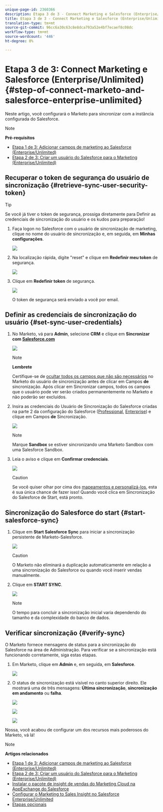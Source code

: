 ```yaml
---
unique-page-id: 2360366
description: Etapa 3 de 3 - Connect Marketing e Salesforce (Enterprise/Unlimited) - Documentação do produto - Documentação do produto
title: Etapa 3 de 3 - Connect Marketing e Salesforce (Enterprise/Unlimited)
translation-type: tm+mt
source-git-commit: 96cc6a30c63c8e8dca793a52e4bf7ecaef8c08dc
workflow-type: tm+mt
source-wordcount: '446'
ht-degree: 0%

---
```



# Etapa 3 de 3: Connect Marketing e Salesforce (Enterprise/Unlimited) {#step-of-connect-marketo-and-salesforce-enterprise-unlimited}

Neste artigo, você configurará o Marketo para sincronizar com a instância configurada do Salesforce.

>[!NOTE]
>
>**Pré-requisitos**
>
>* [Etapa 1 de 3: Adicionar campos de marketing ao Salesforce (Enterprise/Unlimited)](step-1-of-3-add-marketo-fields-to-salesforce-enterprise-unlimited.md)
>* [Etapa 2 de 3: Criar um usuário do Salesforce para o Marketing (Enterprise/Unlimited)](../../../../../product-docs/crm-sync/salesforce-sync/setup/professional-edition/step-2-of-3-create-a-salesforce-user-for-marketo-professional.md) [](https://community.marketo.com/MarketoTutorial?id=kA250000000Kz5rCAC)

>



## Recuperar o token de segurança do usuário de sincronização {#retrieve-sync-user-security-token}

>[!TIP]
>
>Se você já tiver o token de segurança, prossiga diretamente para Definir as credenciais de sincronização do usuário e os kudos para preparação!

1. Faça logon no Salesforce com o usuário de sincronização de marketing, clique no nome do usuário de sincronização e, em seguida, em **Minhas configurações**.

   ![](assets/image2015-6-12-9-3a12-3a47.png)

1. Na localização rápida, digite &quot;reset&quot; e clique em **Redefinir meu token** de segurança.

   ![](assets/image2015-6-12-9-3a13-3a39.png)

1. Clique em **Redefinir token** de segurança.

   ![](assets/image2014-12-9-9-3a52-3a50.png)

   O token de segurança será enviado a você por email.

## Definir as credenciais de sincronização do usuário {#set-sync-user-credentials}

1. No Marketo, vá para **Admin**, selecione **CRM** e clique em **Sincronizar com [Salesforce.com](http://Salesforce.com)**

   ![](assets/image2014-12-9-9-3a52-3a58.png)

   >[!NOTE]
   >
   >**Lembrete**
   >
   >
   >Certifique-se de [ocultar todos os campos que não são necessários](../../../../../product-docs/crm-sync/salesforce-sync/sfdc-sync-details/sfdc-sync-field-sync/hide-a-salesforce-field-from-the-marketo-sync.md) no Marketo do usuário de sincronização antes de clicar em Campos **de** sincronização. Após clicar em Sincronizar campos, todos os campos que o usuário pode ver serão criados permanentemente no Marketo e não poderão ser excluídos.

1. Insira as credenciais do Usuário de Sincronização do Salesforce criadas na parte 2 da configuração do Salesforce ([Professional](https://community.marketo.com/MarketoArticle?id=kA050000000LJ3QCAW), [Enterprise](https://community.marketo.com/MarketoArticle?id=kA050000000LIwKCAW)) e clique em Campos **de** Sincronização.

   ![](assets/image2014-12-9-9-3a53-3a8.png)

   >[!NOTE]
   >
   >Marque **Sandbox** se estiver sincronizando uma Marketo Sandbox com uma Salesforce Sandbox.

1. Leia o aviso e clique em **Confirmar credenciais**.

   ![](assets/image2014-12-9-9-3a53-3a16.png)

   >[!CAUTION]
   >
   >Se você quiser olhar por cima dos [mapeamentos e personalizá-los](https://docs.marketo.com/display/public/DOCS/Edit+Initial+Field+Mappings), esta é sua única chance de fazer isso! Quando você clica em Sincronização do Salesforce de Start, está pronto.

## Sincronização do Salesforce do start {#start-salesforce-sync}

1. Clique em **Start Salesforce Sync** para iniciar a sincronização persistente de Marketo-Salesforce.

   ![](assets/image2014-12-9-9-3a53-3a24.png)

   >[!CAUTION]
   >
   >O Marketo não eliminará a duplicação automaticamente em relação a uma sincronização do Salesforce ou quando você inserir vendas manualmente.

1. Clique em **START SYNC**.

   ![](assets/image2014-12-9-9-3a53-3a32.png)

   >[!NOTE]
   >
   >O tempo para concluir a sincronização inicial varia dependendo do tamanho e da complexidade do banco de dados.

## Verificar sincronização {#verify-sync}

O Marketo fornece mensagens de status para a sincronização do Salesforce na área de Administração. Para verificar se a sincronização está funcionando corretamente, siga estas etapas.

1. Em Marketo, clique em **Admin** e, em seguida, em **Salesforce**.

   ![](assets/image2014-12-9-9-3a53-3a40.png)

1. O status de sincronização está visível no canto superior direito. Ele mostrará uma de três mensagens: **Última sincronização**, **sincronização em andamento** ou **falha**.

   ![](assets/image2014-12-9-9-3a53-3a50.png)

   ![](assets/image2014-12-9-9-3a54-3a4.png)

   ![](assets/image2014-12-9-9-3a54-3a35.png)

Nossa, você acabou de configurar um dos recursos mais poderosos do Marketo, vá lá!

>[!NOTE]
>
>**Artigos relacionados**
>
>* [Etapa 1 de 3: Adicionar campos de marketing ao Salesforce (Enterprise/Unlimited)](step-1-of-3-add-marketo-fields-to-salesforce-enterprise-unlimited.md)
>* [Etapa 2 de 3: Criar um usuário do Salesforce para o Marketing (Enterprise/Unlimited)](step-2-of-3-create-a-salesforce-user-for-marketo-enterprise-unlimited.md)
>* [Instalar o pacote de insight de vendas do Marketing Cloud na AppExchange do Salesforce](../../../../../product-docs/marketo-sales-insight/msi-for-salesforce/installation/install-marketo-sales-insight-package-in-salesforce-appexchange.md)
>* [Configurar o Marketing to Sales Insight no Salesforce Enterprise/Unlimited](../../../../../product-docs/marketo-sales-insight/msi-for-salesforce/configuration/configure-marketo-sales-insight-in-salesforce-enterprise-unlimited.md)
>* [Etapas opcionais](http://docs.marketo.com/display/docs/optional+steps)

>



